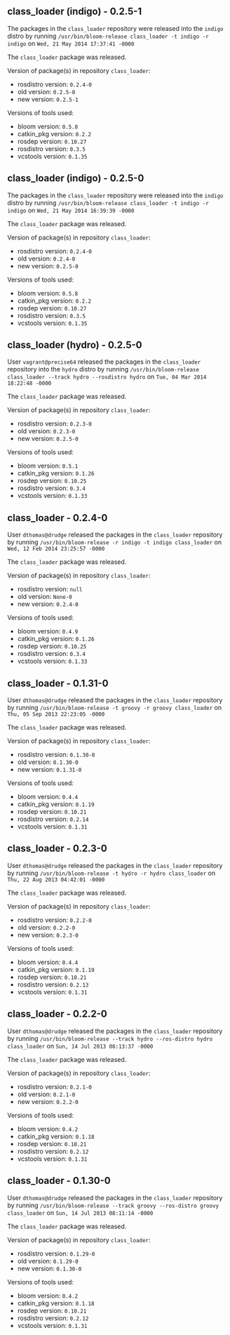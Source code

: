 ## class_loader (indigo) - 0.2.5-1

The packages in the `class_loader` repository were released into the `indigo` distro by running `/usr/bin/bloom-release class_loader -t indigo -r indigo` on `Wed, 21 May 2014 17:37:41 -0000`

The `class_loader` package was released.

Version of package(s) in repository `class_loader`:
- rosdistro version: `0.2.4-0`
- old version: `0.2.5-0`
- new version: `0.2.5-1`

Versions of tools used:
- bloom version: `0.5.8`
- catkin_pkg version: `0.2.2`
- rosdep version: `0.10.27`
- rosdistro version: `0.3.5`
- vcstools version: `0.1.35`


## class_loader (indigo) - 0.2.5-0

The packages in the `class_loader` repository were released into the `indigo` distro by running `/usr/bin/bloom-release class_loader -t indigo -r indigo` on `Wed, 21 May 2014 16:39:39 -0000`

The `class_loader` package was released.

Version of package(s) in repository `class_loader`:
- rosdistro version: `0.2.4-0`
- old version: `0.2.4-0`
- new version: `0.2.5-0`

Versions of tools used:
- bloom version: `0.5.8`
- catkin_pkg version: `0.2.2`
- rosdep version: `0.10.27`
- rosdistro version: `0.3.5`
- vcstools version: `0.1.35`


## class_loader (hydro) - 0.2.5-0

User `vagrant@precise64` released the packages in the `class_loader` repository into the `hydro` distro by running `/usr/bin/bloom-release class_loader --track hydro --rosdistro hydro` on `Tue, 04 Mar 2014 18:22:48 -0000`

The `class_loader` package was released.

Version of package(s) in repository `class_loader`:
- rosdistro version: `0.2.3-0`
- old version: `0.2.3-0`
- new version: `0.2.5-0`

Versions of tools used:
- bloom version: `0.5.1`
- catkin_pkg version: `0.1.26`
- rosdep version: `0.10.25`
- rosdistro version: `0.3.4`
- vcstools version: `0.1.33`


## class_loader - 0.2.4-0

User `dthomas@drudge` released the packages in the `class_loader` repository by running `/usr/bin/bloom-release -r indigo -t indigo class_loader` on `Wed, 12 Feb 2014 23:25:57 -0000`

The `class_loader` package was released.

Version of package(s) in repository `class_loader`:
- rosdistro version: `null`
- old version: `None-0`
- new version: `0.2.4-0`

Versions of tools used:
- bloom version: `0.4.9`
- catkin_pkg version: `0.1.26`
- rosdep version: `0.10.25`
- rosdistro version: `0.3.4`
- vcstools version: `0.1.33`


## class_loader - 0.1.31-0

User `dthomas@drudge` released the packages in the `class_loader` repository by running `/usr/bin/bloom-release -t groovy -r groovy class_loader` on `Thu, 05 Sep 2013 22:23:05 -0000`

The `class_loader` package was released.

Version of package(s) in repository `class_loader`:
- rosdistro version: `0.1.30-0`
- old version: `0.1.30-0`
- new version: `0.1.31-0`

Versions of tools used:
- bloom version: `0.4.4`
- catkin_pkg version: `0.1.19`
- rosdep version: `0.10.21`
- rosdistro version: `0.2.14`
- vcstools version: `0.1.31`


## class_loader - 0.2.3-0

User `dthomas@drudge` released the packages in the `class_loader` repository by running `/usr/bin/bloom-release -t hydro -r hydro class_loader` on `Thu, 22 Aug 2013 04:42:01 -0000`

The `class_loader` package was released.

Version of package(s) in repository `class_loader`:
- rosdistro version: `0.2.2-0`
- old version: `0.2.2-0`
- new version: `0.2.3-0`

Versions of tools used:
- bloom version: `0.4.4`
- catkin_pkg version: `0.1.19`
- rosdep version: `0.10.21`
- rosdistro version: `0.2.13`
- vcstools version: `0.1.31`


## class_loader - 0.2.2-0

User `dthomas@drudge` released the packages in the `class_loader` repository by running `/usr/bin/bloom-release --track hydro --ros-distro hydro class_loader` on `Sun, 14 Jul 2013 08:13:37 -0000`

The `class_loader` package was released.

Version of package(s) in repository `class_loader`:
- rosdistro version: `0.2.1-0`
- old version: `0.2.1-0`
- new version: `0.2.2-0`

Versions of tools used:
- bloom version: `0.4.2`
- catkin_pkg version: `0.1.18`
- rosdep version: `0.10.21`
- rosdistro version: `0.2.12`
- vcstools version: `0.1.31`


## class_loader - 0.1.30-0

User `dthomas@drudge` released the packages in the `class_loader` repository by running `/usr/bin/bloom-release --track groovy --ros-distro groovy class_loader` on `Sun, 14 Jul 2013 08:11:14 -0000`

The `class_loader` package was released.

Version of package(s) in repository `class_loader`:
- rosdistro version: `0.1.29-0`
- old version: `0.1.29-0`
- new version: `0.1.30-0`

Versions of tools used:
- bloom version: `0.4.2`
- catkin_pkg version: `0.1.18`
- rosdep version: `0.10.21`
- rosdistro version: `0.2.12`
- vcstools version: `0.1.31`


